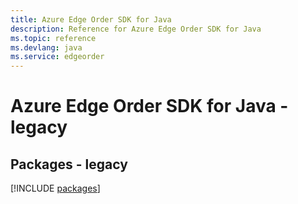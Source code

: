 ```yaml
---
title: Azure Edge Order SDK for Java
description: Reference for Azure Edge Order SDK for Java
ms.topic: reference
ms.devlang: java
ms.service: edgeorder
---
```

# Azure Edge Order SDK for Java - legacy
## Packages - legacy
[!INCLUDE [packages](edge-order-index.md)]


